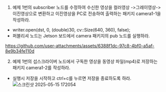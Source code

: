 1. 예제 1번의 subscriber 노드를 수정하여 수신한 영상을 컬러영상 ->그레이영상-> 이진영상으로 변환하고 이진영상을
PC로 전송하여 출력하는 패키지 camera1-1을 작성하라.
+ writer.open(dst, 0, (double)30, cv::Size(640, 360), false);
+ 퍼블리셔 노드는 Jetson 보드에서 camera 패키지의 pub 노드를 실행하라.

https://github.com/user-attachments/assets/6388f1dc-97c8-4bf0-a5af-8e9b34fe110d

2. 예제 1번의 섭스크라이버 노드에서 구독한 영상을 동영상 파일(mp4)로 저장하는 패키지 camera1-2를 작성하라.
+ 실행시 저장을 시작하고 ctrl+c를 누르면 저장을 종료하도록 하라.
![스크린샷 2025-05-15 172054](https://github.com/user-attachments/assets/282293d7-8419-483c-920f-ce800f2e8939)
